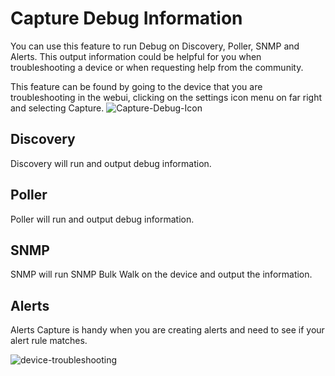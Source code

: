 # Capture Debug Information

You can use this feature to run Debug on Discovery, Poller, SNMP
and Alerts. This output information could be helpful for you when
troubleshooting a device or when requesting help from the community.

This feature can be found by going to the device that you are
troubleshooting in the webui, clicking on the settings icon menu on
far right and selecting Capture.
![Capture-Debug-Icon](../img/capture-debug-icon.png)

## Discovery

Discovery will run and output debug information.

## Poller

Poller will run and output debug information.

## SNMP

SNMP will run SNMP Bulk Walk on the device and output the information.

## Alerts

Alerts Capture is handy when you are creating alerts and need to see
if your alert rule matches.

![device-troubleshooting](../img/device-troubleshooting.png)





